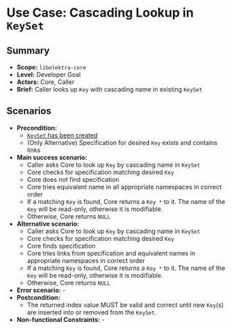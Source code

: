 # Use Case: Cascading Lookup in `KeySet`

## Summary

- **Scope:** `libelektra-core`
- **Level:** Developer Goal
- **Actors:** Core, Caller
- **Brief:** Caller looks up `Key` with cascading name in existing `KeySet`

## Scenarios

- **Precondition:**
  - [`KeySet` has been created](UC_keyset_create.md)
  - (Only Alternative) Specification for desired `Key` exists and contains links
- **Main success scenario:**
  - Caller asks Core to look up `Key` by cascading name in `KeySet`
  - Core checks for specification matching desired `Key`
  - Core does not find specification
  - Core tries equivalent name in all appropriate namespaces in correct order
  - If a matching `Key` is found, Core returns a `Key *` to it.
    The name of the `Key` will be read-only, otherwise it is modifiable.
  - Otherwise, Core returns `NULL`
- **Alternative scenario:**
  - Caller asks Core to look up `Key` by cascading name in `KeySet`
  - Core checks for specification matching desired `Key`
  - Core finds specification
  - Core tries links from specification and equivalent names in appropriate namespaces in correct order
  - If a matching `Key` is found, Core returns a `Key *` to it.
    The name of the `Key` will be read-only, otherwise it is modifiable.
  - Otherwise, Core returns `NULL`
- **Error scenario:** -
- **Postcondition:**
  - The returned index value MUST be valid and correct until new `Key`(s) are inserted into or removed from the `KeySet`.
- **Non-functional Constraints:** -
